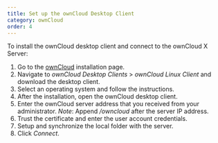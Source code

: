 ```yaml
---
title: Set up the ownCloud Desktop Client
category: ownCloud
order: 4
---
```


To install the ownCloud desktop client and connect to the ownCloud X Server:

1. Go to the [ownCloud](https://owncloud.com/download/) installation page.
2. Navigate to *ownCloud Desktop Clients* > *ownCloud Linux Client* and download the desktop client.
3. Select an operating system and follow the instructions.
4. After the installation, open the ownCloud desktop client.
5. Enter the ownCloud server address that you received from your administrator.
*Note*: Append */owncloud* after the server IP address.
6. Trust the certificate and enter the user account credentials.
7. Setup and synchronize the local folder with the server.
8. Click *Connect*.

<!---![](//placehold.it/800x600)--->
